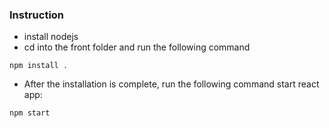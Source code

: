 ### Instruction

- install nodejs 
- cd into the front folder and run the following command
```
npm install .
```
- After the installation is complete, run the following command start react app:
```
npm start
```